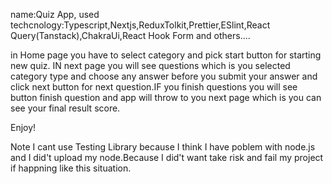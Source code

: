 name:Quiz App,
used techcnology:Typescript,Nextjs,ReduxTolkit,Prettier,ESlint,React Query(Tanstack),ChakraUi,React Hook Form and others....

in Home page you have to select category and pick start button for starting new quiz.
IN next page you will see questions which is you selected category type and choose any answer before you
submit your answer and click next button for next question.IF you finish questions you will see button finish
question and app will throw to you next page which is you can see your final result score.

Enjoy!

Note I cant use Testing Library because I think I have poblem with node.js and I did't upload my node.Because I did't want take risk and fail my project if happning like this situation.

